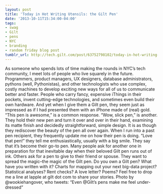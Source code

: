 ```yaml
---
layout: post
title: 'Today in Hot Writing Utensils: the Gilt Pen'
date: '2013-10-11T15:34:00-04:00'
tags:
- swag
- Gilt
- pens
- NYC
- branding
- random friday blog post
tumblr_url: http://tech.gilt.com/post/63752798102/today-in-hot-writing-utensils-the-gilt-pen
---
```


As someone who spends lots of time making the rounds in NYC’s tech community, I meet lots of people who live squarely in the future. Programmers, product managers, UX designers, database administrators, pythons (well, Pythonistas), and other technologists who use complex, costly machines to develop exciting new ways for all of us to communicate better and faster. People who carry fancy, expensive iThings in their pockets, invent cutting-edge technologies, and sometimes even build their own hardware.
And yet when I give them a Gilt pen, they seem just as impressed as if I had presented them with an iPhone made of (real) gold. “This pen is awesome,” is a common response. “Wow, slick pen,” is another. They hold their new pen and turn it over and over in their hand, examining its matte finish and decidedly straightforward, simple design. It is as though they rediscover the beauty of the pen all over again.
When I run into a past pen recipient, they frequently update me on how their pen is doing. “Love that pen!” they tell me enthusiastically, usually with a big smile. They say that it’s become their go-to pen. Many people ask for another one in preparation for that inevitable day when their beloved Gilt pen runs out of ink. Others ask for a pen to give to their friend or spouse. They want to spread the magic–the magic of the Gilt pen.
Do you own a Gilt pen? What have you written with it? Charts for mapping out your next big-data project? Statistical analyses? Rent checks? A love letter? Poems? Feel free to drop me a line at lapple at gilt dot com to share your stories.
Photo by @wookiehangover, who tweets: “Even @Gilt’s pens make me feel under-dressed”


